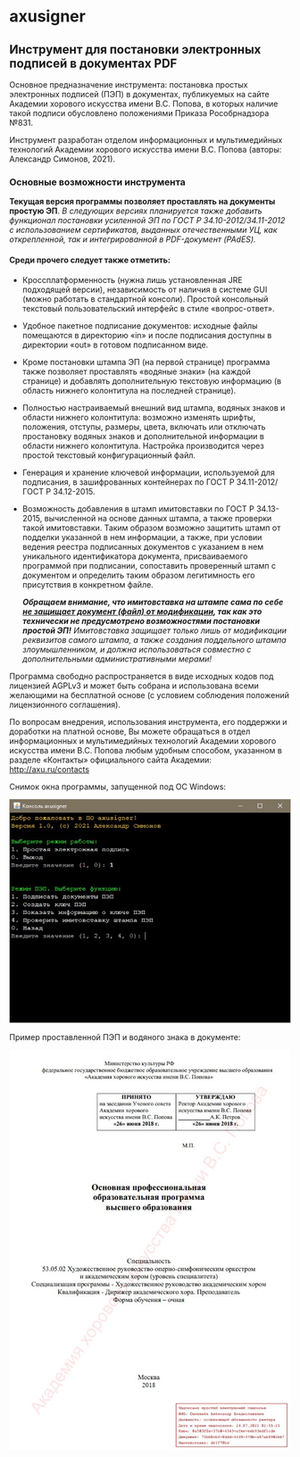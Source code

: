 # axusigner
## Инструмент для постановки электронных подписей в документах PDF

Основное предназначение инструмента: постановка простых электронных подписей (ПЭП) в документах, публикуемых на сайте Академии хорового искусства имени В.С. Попова, в которых наличие такой подписи обусловлено положениями Приказа Рособрнадзора №831.

Инструмент разработан отделом информационных и мультимедийных технологий Академии хорового искусства имени В.С. Попова (авторы: Александр Симонов, 2021).

### Основные возможности инструмента

**Текущая версия программы позволяет проставлять на документы простую ЭП**. *В следующих версиях планируется также добавить функционал постановки усиленной ЭП по ГОСТ Р 34.10-2012/34.11-2012 с использованием сертификатов, выданных отечественными УЦ, как открепленной, так и интегрированной в PDF-документ (PAdES).*

#### Среди прочего следует также отметить:

- Кроссплатформенность (нужна лишь установленная JRE подходящей версии), независимость от наличия в системе GUI (можно работать в стандартной консоли). Простой консольный текстовый пользовательский интерфейс в стиле «вопрос-ответ».

- Удобное пакетное подписание документов: исходные файлы помещаются в директорию «in» и после подписания доступны в директории «out» в готовом подписанном виде.

- Кроме постановки штампа ЭП (на первой странице) программа также позволяет проставлять «водяные знаки» (на каждой странице) и добавлять дополнительную текстовую информацию (в область нижнего колонтитула на последней странице).

- Полностью настраиваемый внешний вид штампа, водяных знаков и области нижнего колонтитула: возможно изменять шрифты, положения, отступы, размеры, цвета, включать или отключать простановку водяных знаков и дополнительной информации в области нижнего колонтитула. Настройка производится через простой текстовый конфигурационный файл.

- Генерация и хранение ключевой информации, используемой для подписания, в зашифрованных контейнерах по ГОСТ Р 34.11-2012/ГОСТ Р 34.12-2015.

- Возможность добавления в штамп имитовставки по ГОСТ Р 34.13-2015, вычисленной на основе данных штампа, а также проверки такой имитовставки. Таким образом возможно защитить штамп от подделки указанной в нем информации, а также, при условии ведения реестра подписанных документов с указанием в нем уникального идентификатора документа, присваиваемого программой при подписании, сопоставить проверенный штамп с документом и определить таким образом легитимность его присутствия в конкретном файле.

  ***Обращаем внимание, что имитовставка на штампе сама по себе <u>не защищает документ (файл) от модификации</u>, так как это технически не предусмотрено возможностями постановки простой ЭП!** Имитовставка защищает только лишь от модификации реквизитов самого штампа, а также создания поддельного штампа злоумышленником, и должна использоваться совместно с дополнительными административными мерами!*

  

Программа свободно распространяется в виде исходных кодов под лицензией AGPLv3 и может быть собрана и использована всеми желающими на бесплатной основе (с условием соблюдения положений лицензионного соглашения).

По вопросам внедрения, использования инструмента, его поддержки и доработки на платной основе, Вы можете обращаться в отдел информационных и мультимедийных технологий Академии хорового искусства имени В.С. Попова любым удобным способом, указанном в разделе «Контакты» официального сайта Академии: http://axu.ru/contacts

Снимок окна программы, запущенной под ОС Windows:

![screen1](docs\screen1.jpg)

Пример проставленной ПЭП и водяного знака в документе:

![example1](docs\example1.jpg)
